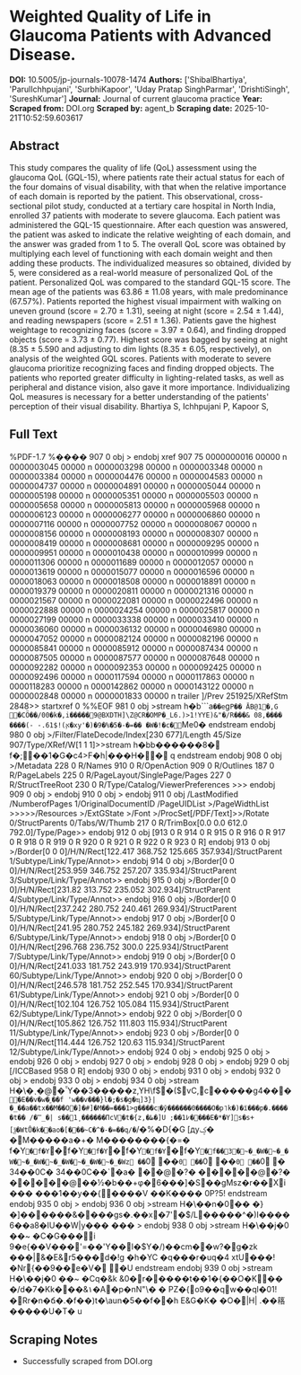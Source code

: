 # Weighted Quality of Life in Glaucoma Patients with Advanced Disease.

**DOI:** 10.5005/jp-journals-10078-1474
**Authors:** ['ShibalBhartiya', 'ParulIchhpujani', 'SurbhiKapoor', 'Uday Pratap SinghParmar', 'DrishtiSingh', 'SureshKumar']
**Journal:** Journal of current glaucoma practice
**Year:** 
**Scraped from:** DOI.org
**Scraped by:** agent_b
**Scraping date:** 2025-10-21T10:52:59.603617

## Abstract

This study compares the quality of life (QoL) assessment using the glaucoma QoL (GQL-15), where patients rate their actual status for each of the four domains of visual disability, with that when the relative importance of each domain is reported by the patient.
This observational, cross-sectional pilot study, conducted at a tertiary care hospital in North India, enrolled 37 patients with moderate to severe glaucoma. Each patient was administered the GQL-15 questionnaire. After each question was answered, the patient was asked to indicate the relative weighting of each domain, and the answer was graded from 1 to 5. The overall QoL score was obtained by multiplying each level of functioning with each domain weight and then adding these products. The individualized measures so obtained, divided by 5, were considered as a real-world measure of personalized QoL of the patient. Personalized QoL was compared to the standard GQL-15 score.
The mean age of the patients was 63.86 ± 11.08 years, with male predominance (67.57%). Patients reported the highest visual impairment with walking on uneven ground (score = 2.70 ± 1.31), seeing at night (score = 2.54 ± 1.44), and reading newspapers (score = 2.51 ± 1.36). Patients gave the highest weightage to recognizing faces (score = 3.97 ± 0.64), and finding dropped objects (score = 3.73 ± 0.77). Highest score was bagged by seeing at night (8.35 ± 5.590 and adjusting to dim lights (8.35 ± 6.05, respectively), on analysis of the weighted GQL scores.
Patients with moderate to severe glaucoma prioritize recognizing faces and finding dropped objects. The patients who reported greater difficulty in lighting-related tasks, as well as peripheral and distance vision, also gave it more importance. Individualizing QoL measures is necessary for a better understanding of the patients' perception of their visual disability.
Bhartiya S, Ichhpujani P, Kapoor S, 

## Full Text

%PDF-1.7 %���� 907 0 obj > endobj xref 907 75 0000000016 00000 n 0000003045 00000 n 0000003298 00000 n 0000003348 00000 n 0000003384 00000 n 0000004476 00000 n 0000004583 00000 n 0000004737 00000 n 0000004891 00000 n 0000005044 00000 n 0000005198 00000 n 0000005351 00000 n 0000005503 00000 n 0000005658 00000 n 0000005813 00000 n 0000005968 00000 n 0000006123 00000 n 0000006277 00000 n 0000006860 00000 n 0000007116 00000 n 0000007752 00000 n 0000008067 00000 n 0000008156 00000 n 0000008193 00000 n 0000008307 00000 n 0000008419 00000 n 0000008681 00000 n 0000009295 00000 n 0000009951 00000 n 0000010438 00000 n 0000010999 00000 n 0000011306 00000 n 0000011689 00000 n 0000012057 00000 n 0000013619 00000 n 0000015077 00000 n 0000016596 00000 n 0000018063 00000 n 0000018508 00000 n 0000018891 00000 n 0000019379 00000 n 0000020811 00000 n 0000021316 00000 n 0000021567 00000 n 0000022081 00000 n 0000022496 00000 n 0000022888 00000 n 0000024254 00000 n 0000025817 00000 n 0000027199 00000 n 0000033338 00000 n 0000033410 00000 n 0000036060 00000 n 0000036132 00000 n 0000046980 00000 n 0000047052 00000 n 0000082124 00000 n 0000082196 00000 n 0000085841 00000 n 0000085912 00000 n 0000087434 00000 n 0000087505 00000 n 0000087577 00000 n 0000087648 00000 n 0000092282 00000 n 0000092353 00000 n 0000092425 00000 n 0000092496 00000 n 0000117594 00000 n 0000117863 00000 n 0000118283 00000 n 0000142862 00000 n 0000143122 00000 n 0000002848 00000 n 0000001833 00000 n trailer ]/Prev 251925/XRefStm 2848>> startxref 0 %%EOF 981 0 obj >stream h�b```a`��e`g`P�� Ā B@1�,G �CÖ��/00�k�,i����� 9@BXDTH]\Z@CR�OMP�_L6.)>1!YYE)&"�/R���& 08,���� ����(- -.61$!(ٟא�xy'�)�9�%�5�-�=�� �W�!�c�` Me0� endstream endobj 980 0 obj >/Filter/FlateDecode/Index[230 677]/Length 45/Size 907/Type/XRef/W[1 1 1]>>stream h�bb������8� f�;��1�G�c4>F�h|���H�  � q endstream endobj 908 0 obj >/Metadata 228 0 R/Names 910 0 R/OpenAction 909 0 R/Outlines 187 0 R/PageLabels 225 0 R/PageLayout/SinglePage/Pages 227 0 R/StructTreeRoot 230 0 R/Type/Catalog/ViewerPreferences >>> endobj 909 0 obj > endobj 910 0 obj > endobj 911 0 obj /LastModified /NumberofPages 1/OriginalDocumentID /PageUIDList >/PageWidthList >>>>>/Resources >/ExtGState >/Font >/ProcSet[/PDF/Text]>>/Rotate 0/StructParents 0/Tabs/W/Thumb 217 0 R/TrimBox[0.0 0.0 612.0 792.0]/Type/Page>> endobj 912 0 obj [913 0 R 914 0 R 915 0 R 916 0 R 917 0 R 918 0 R 919 0 R 920 0 R 921 0 R 922 0 R 923 0 R] endobj 913 0 obj >/Border[0 0 0]/H/N/Rect[122.417 368.752 125.665 357.934]/StructParent 1/Subtype/Link/Type/Annot>> endobj 914 0 obj >/Border[0 0 0]/H/N/Rect[253.959 346.752 257.207 335.934]/StructParent 3/Subtype/Link/Type/Annot>> endobj 915 0 obj >/Border[0 0 0]/H/N/Rect[231.82 313.752 235.052 302.934]/StructParent 4/Subtype/Link/Type/Annot>> endobj 916 0 obj >/Border[0 0 0]/H/N/Rect[237.242 280.752 240.461 269.934]/StructParent 5/Subtype/Link/Type/Annot>> endobj 917 0 obj >/Border[0 0 0]/H/N/Rect[241.95 280.752 245.182 269.934]/StructParent 6/Subtype/Link/Type/Annot>> endobj 918 0 obj >/Border[0 0 0]/H/N/Rect[296.768 236.752 300.0 225.934]/StructParent 7/Subtype/Link/Type/Annot>> endobj 919 0 obj >/Border[0 0 0]/H/N/Rect[241.033 181.752 243.919 170.934]/StructParent 60/Subtype/Link/Type/Annot>> endobj 920 0 obj >/Border[0 0 0]/H/N/Rect[246.578 181.752 252.545 170.934]/StructParent 61/Subtype/Link/Type/Annot>> endobj 921 0 obj >/Border[0 0 0]/H/N/Rect[102.104 126.752 105.084 115.934]/StructParent 62/Subtype/Link/Type/Annot>> endobj 922 0 obj >/Border[0 0 0]/H/N/Rect[105.862 126.752 111.803 115.934]/StructParent 11/Subtype/Link/Type/Annot>> endobj 923 0 obj >/Border[0 0 0]/H/N/Rect[114.444 126.752 120.63 115.934]/StructParent 12/Subtype/Link/Type/Annot>> endobj 924 0 obj > endobj 925 0 obj > endobj 926 0 obj > endobj 927 0 obj > endobj 928 0 obj > endobj 929 0 obj [/ICCBased 958 0 R] endobj 930 0 obj > endobj 931 0 obj > endobj 932 0 obj > endobj 933 0 obj > endobj 934 0 obj >stream H�\�ˎ�@�Ὗ��3�����z,YH\f$�($ vC,c�����g4���`�E��v�w�˿��f 'w��v���}l�;�s�g�ҵ]3}|�_��a��tx��M��O׬�]�#]�M��=���1>g����cן�ӯ������0����O�p˥k�)�ї���p�.�����t�� /�̿_�| ѕ��1͵������ПcV�t�{z,�ط�]U ;��߇1����E�*�Y]s�s+[ѯ�WtŮ�k��ao�[���~C�^�-�=��q/�`/�%�D{�G [дyؼ� �M�����a�+� M��������{�=� f�Y`�f�Y`�f�Y`�f�Y`�f�Y`�f�Y`�f�Y`�f��3�~�_�W�~�_�W�~�_�W�~�_�W�~�_�W�~�_�Wz ��`0 ��`0 ��`0 ��`0 ��`0 � 34��0C� 34��0C��`�a� ��@�?� �����@�?� �����@��½�b��+φ�6���]�S��gMsz�r��Xi��� ���1��y��{����V ��K���� 0 P?5! endstream endobj 935 0 obj > endobj 936 0 obj >stream H�\��n�0�� �}�]������&����gs�.��x�7'�$/L׷�����^�)I����6��a8�IU��W|y��� ��� > endobj 938 0 obj >stream H�\��j�0 ��~ �C�G���i 9�e{��V���'=��'Y��l�$Y�/)��cm��w?�g�zk ���|&�E&r֐���5d�!g �h�YC �q���r�uq�4 xtU߼���!�Nr{��9��e�V�  �U endstream endobj 939 0 obj >stream H�\��j�0 ��~ �Cq�&k &0�r��� ��t��1�{��O�K�� �/d�7�Kk���&١�A�p�nN"\� � PZ�{o9��qw��ql�01!�Rr�n�ճ�.�f��)t�\aun�5��f��h E&G�K� �O�|H| .��䈷�����U�T� u

## Scraping Notes

- Successfully scraped from DOI.org
